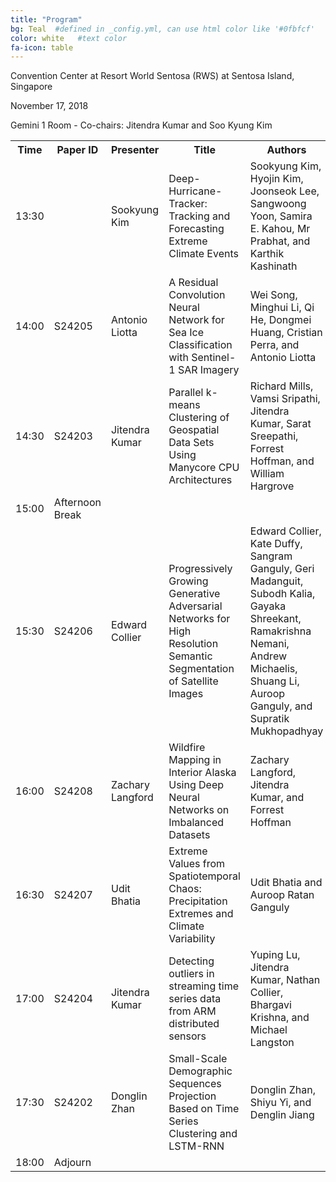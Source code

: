 ```yaml
---
title: "Program"
bg: Teal  #defined in _config.yml, can use html color like '#0fbfcf'
color: white   #text color
fa-icon: table
---
```

Convention Center at Resort World Sentosa (RWS) at Sentosa Island, Singapore

November 17, 2018

Gemini 1 Room - Co-chairs: Jitendra Kumar and Soo Kyung Kim

<table cellpadding="10" style="width:100%; ">
<tr><th> Time </th><th> Paper ID </th><th> Presenter </th> <th> Title </th><th> Authors </th><th> Contact Email </th></tr>

<tr><td> 13:30 </td><td> </td> <td> Sookyung Kim </td><td> Deep-Hurricane-Tracker: Tracking and Forecasting Extreme Climate Events </td><td> Sookyung Kim, Hyojin Kim, Joonseok Lee, Sangwoong Yoon, Samira E. Kahou, Mr Prabhat, and Karthik Kashinath </td><td> kim79@llnl.gov </tr>

<tr><td> 14:00 </td><td> S24205 </td><td> Antonio Liotta </td><td> A Residual Convolution Neural Network for Sea Ice Classification with Sentinel-1 SAR Imagery </td><td> Wei Song, Minghui Li, Qi He, Dongmei Huang, Cristian Perra, and Antonio Liotta </td><td> a.liotta@derby.ac.uk </tr>

<tr><td> 14:30 </td><td> S24203 </td><td> Jitendra Kumar </td><td> Parallel k-means Clustering of Geospatial Data Sets Using Manycore CPU Architectures </td><td> Richard Mills, Vamsi Sripathi, Jitendra Kumar, Sarat Sreepathi, Forrest Hoffman, and William Hargrove </td><td> rtmills@anl.gov </tr>

<tr><td> 15:00 </td><td> Afternoon Break </td> <td></td> <td></td> <td></td> <td></td>  <td></td> </tr> 

<tr><td> 15:30 </td><td> S24206 </td><td> Edward Collier </td><td> Progressively Growing Generative Adversarial Networks for High Resolution Semantic Segmentation of Satellite Images </td><td> Edward Collier, Kate Duffy, Sangram Ganguly, Geri Madanguit, Subodh Kalia, Gayaka Shreekant, Ramakrishna Nemani, Andrew Michaelis, Shuang Li, Auroop Ganguly, and Supratik Mukhopadhyay </td><td> ecoll28@lsu.edu </tr>

<tr><td> 16:00 </td><td> S24208 </td><td> Zachary Langford </td><td> Wildfire Mapping in Interior Alaska Using Deep Neural Networks on Imbalanced Datasets </td><td> Zachary Langford, Jitendra Kumar, and Forrest Hoffman </td><td> zlangfor@vols.utk.edu </tr>

<tr><td> 16:30 </td><td> S24207 </td><td> Udit Bhatia </td><td> Extreme Values from Spatiotemporal Chaos: Precipitation Extremes and Climate Variability </td><td> Udit Bhatia and Auroop Ratan Ganguly </td><td> bhatia.u@husky.neu.edu </tr>

<tr><td> 17:00 </td><td> S24204 </td><td> Jitendra Kumar </td><td> Detecting outliers in streaming time series data from ARM distributed sensors </td><td> Yuping Lu, Jitendra Kumar, Nathan Collier, Bhargavi Krishna, and Michael Langston </td><td> yupinglu89@gmail.com </tr>

<tr><td> 17:30 </td><td> S24202 </td><td> Donglin Zhan </td><td> Small-Scale Demographic Sequences Projection Based on Time Series Clustering and LSTM-RNN </td><td> Donglin Zhan, Shiyu Yi, and Denglin Jiang </td><td> icarusjanestephen@hotmail.com </tr>

<tr><td> 18:00 </td><td> Adjourn </td> <td></td> <td></td> <td></td> <td></td>  <td></td> </tr>

</table>




